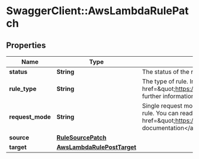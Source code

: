# SwaggerClient::AwsLambdaRulePatch

## Properties
Name | Type | Description | Notes
------------ | ------------- | ------------- | -------------
**status** | **String** | The status of the rule. Rules can be enabled or disabled. | [optional] 
**rule_type** | **String** | The type of rule. In this case AWS Lambda. See the &lt;a href&#x3D;\&quot;https://ably.com/integrations\&quot;&gt;Ably documentation&lt;/a&gt; for further information. | 
**request_mode** | **String** | Single request mode sends each event separately to the endpoint specified by the rule. You can read more about single request mode events in the &lt;a href&#x3D;\&quot;https://ably.com/documentation/general/events#batching\&quot;&gt;Ably documentation&lt;/a&gt;. | [optional] 
**source** | [**RuleSourcePatch**](RuleSourcePatch.md) |  | [optional] 
**target** | [**AwsLambdaRulePostTarget**](AwsLambdaRulePostTarget.md) |  | [optional] 

